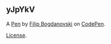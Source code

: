 yJpYkV
------


A [Pen](https://codepen.io/eonbre/pen/yJpYkV) by [Filip Bogdanovski](https://codepen.io/eonbre) on [CodePen](https://codepen.io).

[License](https://codepen.io/eonbre/pen/yJpYkV/license).
